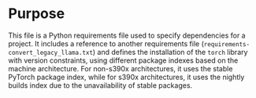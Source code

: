 # Purpose
This file is a Python requirements file used to specify dependencies for a project. It includes a reference to another requirements file (`requirements-convert_legacy_llama.txt`) and defines the installation of the `torch` library with version constraints, using different package indexes based on the machine architecture. For non-s390x architectures, it uses the stable PyTorch package index, while for s390x architectures, it uses the nightly builds index due to the unavailability of stable packages.
